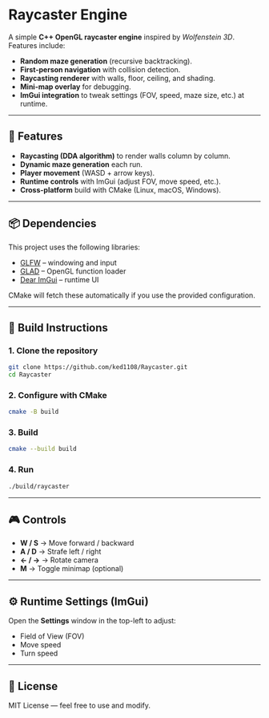 # Raycaster Engine

A simple **C++ OpenGL raycaster engine** inspired by *Wolfenstein 3D*.
Features include:

* **Random maze generation** (recursive backtracking).
* **First-person navigation** with collision detection.
* **Raycasting renderer** with walls, floor, ceiling, and shading.
* **Mini-map overlay** for debugging.
* **ImGui integration** to tweak settings (FOV, speed, maze size, etc.) at runtime.

---

## 🚀 Features

* **Raycasting (DDA algorithm)** to render walls column by column.
* **Dynamic maze generation** each run.
* **Player movement** (WASD + arrow keys).
* **Runtime controls** with ImGui (adjust FOV, move speed, etc.).
* **Cross-platform** build with CMake (Linux, macOS, Windows).

---

## 📦 Dependencies

This project uses the following libraries:

* [GLFW](https://www.glfw.org/) – windowing and input
* [GLAD](https://glad.dav1d.de/) – OpenGL function loader
* [Dear ImGui](https://github.com/ocornut/imgui) – runtime UI

CMake will fetch these automatically if you use the provided configuration.

---

## 🔧 Build Instructions

### 1. Clone the repository

```bash
git clone https://github.com/ked1108/Raycaster.git
cd Raycaster
```

### 2. Configure with CMake

```bash
cmake -B build
```

### 3. Build

```bash
cmake --build build
```

### 4. Run

```bash
./build/raycaster
```

---

## 🎮 Controls

* **W / S** → Move forward / backward
* **A / D** → Strafe left / right
* **← / →** → Rotate camera
* **M** → Toggle minimap (optional)

---

## ⚙️ Runtime Settings (ImGui)

Open the **Settings** window in the top-left to adjust:

* Field of View (FOV)
* Move speed
* Turn speed
---

## 📜 License

MIT License — feel free to use and modify.
